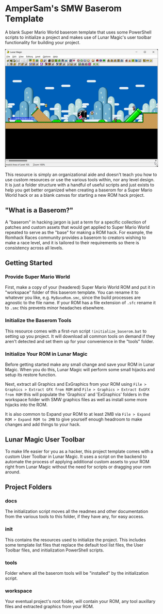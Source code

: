# AmperSam's SMW Baserom Template

A blank Super Mario World baserom template that uses some PowerShell scripts to initialize a project and makes use of Lunar Magic's user toolbar functionality for building your project.

![image](./init/screenshot.png)

This resource is simply an organizational aide and doesn't teach you how to use custom resources or use the various tools within, nor any level design. It is just a folder structure with a handful of useful scripts and just exists to help you get better organized when creating a baserom for a Super Mario World hack or as a blank canvas for starting a new ROM hack project.

## "What is a Baserom?"

A "baserom" in hacking jargon is just a term for a specific collection of patches and custom assets that would get applied to Super Mario World repeated to serve as the "base" for making a ROM hack. For example, the Romhack Races community provides a baserom to creators wishing to make a race level, and it is tailored to their requirements so there is consistency across all levels.

## Getting Started

### Provide Super Mario World

First, make a copy of your (headered)  Super Mario World ROM and put it in "workspace" folder of this baserom template. You can rename it to whatever you like, e.g. `MyBaseRom.smc`, since the build processes are agnostic to the file name. If your ROM has a file extension of `.sfc` rename it to `.smc` this prevents minor headaches elsewhere.

### Initialize the Baserom Tools

This resource comes with a first-run script `!initialize_baserom.bat` to setting up you project. It will download all common tools on demand if they aren't detected and set them up for your convenience in the "tools" folder.

### Initialize Your ROM in Lunar Magic

Before getting started make any small change and save your ROM in Lunar Magic. When you do this, Lunar Magic will perform some small hijacks and setup its restore function.

Next, extract all Graphics and ExGraphics from your ROM using `File > Graphics > Extract GFX from ROM` and `File > Graphics > Extract ExGFX from ROM` this will populate the 'Graphics' and 'ExGraphics' folders in the workspace folder with SMW graphics files as well as install some more hijacks into the ROM.

It is also common to Expand your ROM to at least 2MB via `File > Expand ROM > Expand ROM to 2MB` to give yourself enough headroom to make changes and add things to your hack.

## Lunar Magic User Toolbar

To make life easier for you as a hacker, this project template comes with a custom User Toolbar in Lunar Magic. It uses a script on the backend to automate the process of applying additional custom assets to your ROM right from Lunar Magic without the need for scripts or dragging your rom around.

## Project Folders

### docs

The initialization script moves all the readmes and other documentation from the various tools to this folder, if they have any, for easy access.

### init

This contains the resources used to initialize the project. This includes some template list files that replace the default tool list files, the User Toolbar files, and initialization PowerShell scripts.

### tools

Folder where all the baserom tools will be "installed" by the initialization script.

### workspace

Your eventual project's root folder, will contain your ROM, any tool auxillary files and extracted graphics from your ROM.
